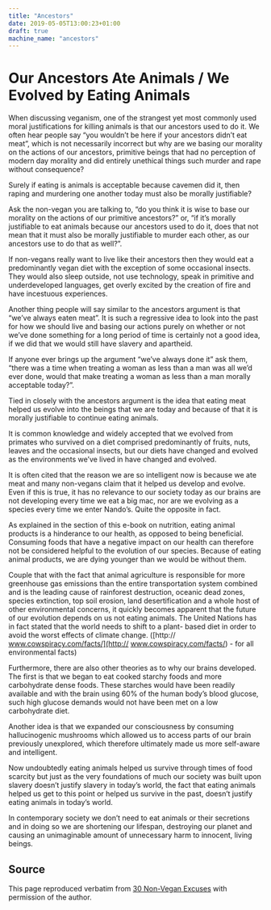 ```yaml
---
title: "Ancestors"
date: 2019-05-05T13:00:23+01:00
draft: true
machine_name: "ancestors"
---
```


# Our Ancestors Ate Animals / We Evolved by Eating Animals

When discussing veganism, one of the strangest yet most commonly used moral justifications for killing animals is that our ancestors used to do it. We often hear people say “you wouldn’t be here if your ancestors didn’t eat meat”, which is not necessarily incorrect but why are we basing our morality on the actions of our ancestors, primitive beings that had no perception of modern day morality and did entirely unethical things such murder and rape without consequence?

Surely if eating is animals is acceptable because cavemen did it, then raping and murdering one another today must also be morally justifiable?

Ask the non-vegan you are talking to, “do you think it is wise to base our morality on the actions of our primitive ancestors?” or, “if it’s morally justifiable to eat animals because our ancestors used to do it, does that not mean that it must also be morally justifiable to murder each other, as our ancestors use to do that as well?”.

If non-vegans really want to live like their ancestors then they would eat a predominantly vegan diet with the exception of some occasional insects. They would also sleep outside, not use technology, speak in primitive and underdeveloped languages, get overly excited by the creation of fire and have incestuous experiences.

Another thing people will say similar to the ancestors argument is that “we’ve always eaten meat”. It is such a regressive idea to look into the past for how we should live and basing our actions purely on whether or not we’ve done something for a long period of time is certainly not a good idea, if we did that we would still have slavery and apartheid.

If anyone ever brings up the argument “we’ve always done it” ask them, “there was a time when treating a woman as less than a man was all we’d ever done, would that make treating a woman as less than a man morally acceptable today?”.

Tied in closely with the ancestors argument is the idea that eating meat helped us evolve into the beings that we are today and because of that it is morally justifiable to continue eating animals.

It is common knowledge and widely accepted that we evolved from primates who survived on a diet comprised predominantly of fruits, nuts, leaves and the occasional insects, but our diets have changed and evolved as the environments we’ve lived in have changed and evolved.

It is often cited that the reason we are so intelligent now is because we ate meat and many non-vegans claim that it helped us develop and evolve. Even if this is true, it has no relevance to our society today as our brains are not developing every time we eat a big mac, nor are we evolving as a species every time we enter Nando’s. Quite the opposite in fact.

As explained in the section of this e-book on nutrition, eating animal products is a hinderance to our health, as opposed to being beneficial. Consuming foods that have a negative impact on our health can therefore not be considered helpful to the evolution of our species. Because of eating animal products, we are dying younger than we would be without them.

Couple that with the fact that animal agriculture is responsible for more greenhouse gas emissions than the entire transportation system combined and is the leading cause of rainforest destruction, oceanic dead zones, species extinction, top soil erosion, land desertification and a whole host of other environmental concerns, it quickly becomes apparent that the future of our evolution depends on us not eating animals. The United Nations has in fact stated that the world needs to shift to a plant- based diet in order to avoid the worst effects of climate change. ([http:// www.cowspiracy.com/facts/](http:// www.cowspiracy.com/facts/) - for all environmental facts)

Furthermore, there are also other theories as to why our brains developed. The first is that we began to eat cooked starchy foods and more carbohydrate dense foods. These starches would have been readily available and with the brain using 60% of the human body’s blood glucose, such high glucose demands would not have been met on a low carbohydrate diet.

Another idea is that we expanded our consciousness by consuming hallucinogenic mushrooms which allowed us to access parts of our brain previously unexplored, which therefore ultimately made us more self-aware and intelligent.

Now undoubtedly eating animals helped us survive through times of food scarcity but just as the very foundations of much our society was built upon slavery doesn’t justify slavery in today’s world, the fact that eating animals helped us get to this point or helped us survive in the past, doesn’t justify eating animals in today’s world.

In contemporary society we don’t need to eat animals or their secretions and in doing so we are shortening our lifespan, destroying our planet and causing an unimaginable amount of unnecessary harm to innocent, living beings.

## Source

This page reproduced verbatim from [30 Non-Vegan Excuses](https://earthlinged.org/ebook) with permission of the author.
